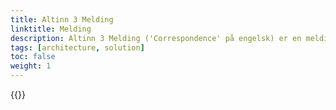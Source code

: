 ```yaml
---
title: Altinn 3 Melding
linktitle: Melding
description: Altinn 3 Melding ('Correspondence' på engelsk) er en meldingstjeneste for sikker utveksling av korrespondanse, som offisielle brev, varsler og andre dokumenter, mellom offentlige etater og enkeltpersoner eller bedrifter.
tags: [architecture, solution]
toc: false
weight: 1
---
```



{{<children />}}


